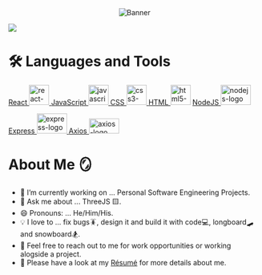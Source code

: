 <div id="header" align="center">
  <img align="top" alt="Banner" src="https://i.ibb.co/gjzsTCK/Brown-Wood-Minimalist-Profile-Linked-In-Banner-1.png">
</div>

![](https://komarev.com/ghpvc/?username=maximumjpeg&color=red)

# :hammer_and_wrench: Languages and Tools
<p align="left">
<a href="https://reactjs.org/" target="_blank"> React <img src="https://camo.githubusercontent.com/98ce3f27aec475c03ad0441a7d4092f6b956814c7adc7f0049689dccedb82f1d/68747470733a2f2f6564656e742e6769746875622e696f2f537570657254696e7949636f6e732f696d616765732f7376672f72656163742e737667" alt="react-logo" width="40" height="40"/> </a>
<a href="https://developer.mozilla.org/en-US/docs/Web/JavaScript" target="_blank"> JavaScript <img src="https://camo.githubusercontent.com/9496882abd182958bcea4238ab44f7eb8928d7a4144c150f18f6c55ceb9b4490/68747470733a2f2f6564656e742e6769746875622e696f2f537570657254696e7949636f6e732f696d616765732f7376672f6a6176617363726970742e737667" alt="javascript-logo" width="40" height="40"/> </a> <a href="https://developer.mozilla.org/en-US/docs/Web/CSS" target="_blank"> CSS <img src="https://upload.wikimedia.org/wikipedia/commons/d/d5/CSS3_logo_and_wordmark.svg" alt="css3-logo" width="40" height="40"/> </a>
<a href="https://developer.mozilla.org/en-US/docs/Web/HTML"> HTML <img src="https://upload.wikimedia.org/wikipedia/commons/6/61/HTML5_logo_and_wordmark.svg" alt="html5-logo" width="40" height="40"/></a>
<a href="https://nodejs.org/en/about/"> NodeJS <img src="https://upload.wikimedia.org/wikipedia/commons/d/d9/Node.js_logo.svg" alt="nodejs-logo" width="60" height="40"/></a>  

<a href="https://expressjs.com/" target="_blank"> Express <img src="https://iconape.com/wp-content/files/ep/370863/svg/370863.svg" alt="express-logo" width="60" height="40"/> </a>
<a href="https://axios-http.com/" target="_blank"> Axios <img src="https://upload.wikimedia.org/wikipedia/commons/d/d1/Axios_%28computer_library%29_logo.svg" alt="axios-logo" width="60" height="30"/> </a>
<!--
<a href="https://aws.amazon.com/" target="_blank"> Technology <img src="https://upload.wikimedia.org/wikipedia/commons/9/93/Amazon_Web_Services_Logo.svg" alt="aws-logo" width="40" height="40"/> </a>
<a href="" target="_blank"> Technology <img src="" alt="" width="40" height="40"/> </a>
<a href="" target="_blank"> Technology <img src="" alt="" width="40" height="40"/> </a>
<a href="" target="_blank"> Technology <img src="" alt="" width="40" height="40"/> </a>
<a href="" target="_blank"> Technology <img src="" alt="" width="40" height="40"/> </a>
<a href="" target="_blank"> Technology <img src="" alt="" width="40" height="40"/> </a>
<a href="" target="_blank"> Technology <img src="" alt="" width="40" height="40"/> </a>
</p>
-->

# About Me 🪞

- 🔭 I’m currently working on ... Personal Software Engineering Projects.
- 💬 Ask me about ... ThreeJS 🟨.
- 😄 Pronouns: ... He/Him/His.
- 💡  I love to ... fix bugs🪳, design it and build it with code💻, longboard🛹 and snowboard🏂.
- 💬  Feel free to reach out to me for work opportunities or working alogside a project.
- 🧩 Please have a look at my [Résumé](https://docs.google.com/document/d/130GmIfoSlNrXLfDUqZg4flTKDosYzRDJDVbWPKhUrpU/editusp=sharing) for more details about me.

 




<!--
**maximumjpeg/maximumjpeg** is a ✨ _special_ ✨ repository because its `README.md` (this file) appears on your GitHub profile.
-->
